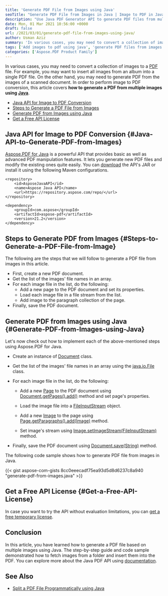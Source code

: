 ```yaml
---
title: 'Generate PDF File from Images using Java'
seoTitle: "Generate PDF File from Images in Java | Image to PDF in Java"
description: "Use Java PDF Generator API to generate PDF files from multiple images in Java. Perform image to PDF conversion programmatically."
date: Mon, 01 Mar 2021 10:56:00 +0000
draft: false
url: /2021/03/01/generate-pdf-file-from-images-using-java/
author: Usman Aziz
summary: 'In various cases, you may need to convert a collection of images to a PDF file. For example, you may want to insert all images from an album into a single PDF file. On the other hand, you may need to generate PDF from the images of a scanned document. In order to deal with such cases, this article covers **how to generate a PDF from multiple images using Java**.'
tags: ['Add images to pdf using java', 'generate PDF files from images java', 'image to pdf in java', 'java pdf generator']
categories: ['Aspose.PDF Product Family']
---
```


In various cases, you may need to convert a collection of images to a [PDF][1] file. For example, you may want to insert all images from an album into a single PDF file. On the other hand, you may need to generate PDF from the images of a scanned document. In order to perform image to PDF conversion, this article covers **how to generate a PDF from multiple images using [Java][2]**.

*   [Java API for Image to PDF Conversion][3]
*   [Steps to Generate a PDF File from Images][4]
*   [Generate PDF from Images using Java][5]
*   [Get a Free API License][6]

## Java API for Image to PDF Conversion {#Java-API-to-Generate-PDF-from-Images}

[Aspose.PDF for Java][7] is a powerful API that provides basic as well as advanced PDF manipulation features. It lets you generate new PDF files and modify the existing ones quite easily. You can [download][8] the API's JAR or install it using the following Maven configurations.

```
<repository>
    <id>AsposeJavaAPI</id>
    <name>Aspose Java API</name>
    <url>https://repository.aspose.com/repo/</url>
</repository>
```
```
<dependency>
    <groupId>com.aspose</groupId>
    <artifactId>aspose-pdf</artifactId>
    <version>21.2</version>
</dependency>
```

## Steps to Generate PDF from Images {#Steps-to-Generate-a-PDF-File-from-Image}

The following are the steps that we will follow to generate a PDF file from images in this article.

*   First, create a new PDF document.
*   Get the list of the images' file names in an array.
*   For each image file in the list, do the following:
    *   Add a new page to the PDF document and set its properties.
    *   Load each image file in a file stream from the list.
    *   Add image to the paragraph collection of the page.
*   Finally, save the PDF document.

## Generate PDF from Images using Java {#Generate-PDF-from-Images-using-Java}

Let's now check out how to implement each of the above-mentioned steps using Aspose.PDF for Java.

*   Create an instance of [Document][9] class.
*   Get the list of the images' file names in an array using the [java.io.File][10] class.
*   For each image file in the list, do the following:
    
    *   Add a new [Page][11] to the PDF document using [Document.getPages().add()][12] method and set page's properties.
    *   Load the image file into a [FileInputStream][13] object.
    *   Add a new [Image][14] to the page using [Page.getParagraphs().add(Image)][15] method.
    
    *   Set image's stream using [Image.setImageStream(FileInputStream)][16] method.
*   Finally, save the PDF document using [Document.save(String)][17] method.

The following code sample shows how to generate PDF file from images in Java.

{{< gist aspose-com-gists 8cc0eeecadf75ea93d5d8d6237c8a940 "generate-pdf-from-images.java" >}}

## Get a Free API License {#Get-a-Free-API-License}

In case you want to try the API without evaluation limitations, you can [get a free temporary license][18].

## Conclusion

In this article, you have learned how to generate a PDF file based on multiple images using Java. The step-by-step guide and code sample demonstrated how to fetch images from a folder and insert them into the PDF. You can explore more about the Java PDF API using [documentation][19].

## See Also

*   [Split a PDF File Programmatically using Java][20]




[1]: https://docs.fileformat.com/pdf/
[2]: https://docs.fileformat.com/programming/java/
[3]: #Java-API-to-Generate-PDF-from-Images
[4]: #Steps-to-Generate-a-PDF-File-from-Image
[5]: #Generate-PDF-from-Images-using-Java
[6]: #Get-a-Free-API-License
[7]: https://products.aspose.com/pdf/java
[8]: https://downloads.aspose.com/pdf/java
[9]: https://apireference.aspose.com/pdf/java/com.aspose.pdf/Document
[10]: https://docs.oracle.com/javase/7/docs/api/java/io/File.html
[11]: https://apireference.aspose.com/pdf/java/com.aspose.pdf/Page
[12]: https://apireference.aspose.com/pdf/java/com.aspose.pdf/PageCollection#add-com.aspose.pdf.Page-
[13]: https://docs.oracle.com/javase/7/docs/api/java/io/FileInputStream.html
[14]: https://apireference.aspose.com/pdf/java/com.aspose.pdf/Image
[15]: https://apireference.aspose.com/pdf/java/com.aspose.pdf/Paragraphs#add-com.aspose.pdf.BaseParagraph-
[16]: https://apireference.aspose.com/pdf/java/com.aspose.pdf/Image#setImageStream-java.io.InputStream-
[17]: https://apireference.aspose.com/pdf/java/com.aspose.pdf/Document#save-java.lang.String-
[18]: https://purchase.aspose.com/temporary-license
[19]: https://docs.aspose.com/pdf/java
[20]: https://blog.aspose.com/2021/01/15/Split-PDF-Files-using-Java/





